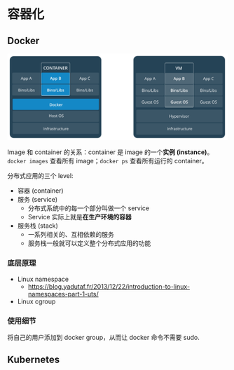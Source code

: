 # 容器化

## Docker

![Container vs. VM](img/container-vs-vm.png)

Image 和 container 的关系：container 是 image 的一个**实例 (instance)**。`docker images` 查看所有 image；`docker ps` 查看所有运行的 container。

分布式应用的三个 level:

+ 容器 (container)
+ 服务 (service)
  + 分布式系统中的每一个部分叫做一个 service
  + Service 实际上就是**在生产环境的容器**
+ 服务栈 (stack)
  + 一系列相关的、互相依赖的服务
  + 服务栈一般就可以定义整个分布式应用的功能

### 底层原理

+ Linux namespace
  + https://blog.yadutaf.fr/2013/12/22/introduction-to-linux-namespaces-part-1-uts/
+ Linux cgroup

### 使用细节

将自己的用户添加到 docker group，从而让 docker 命令不需要 sudo.

## Kubernetes